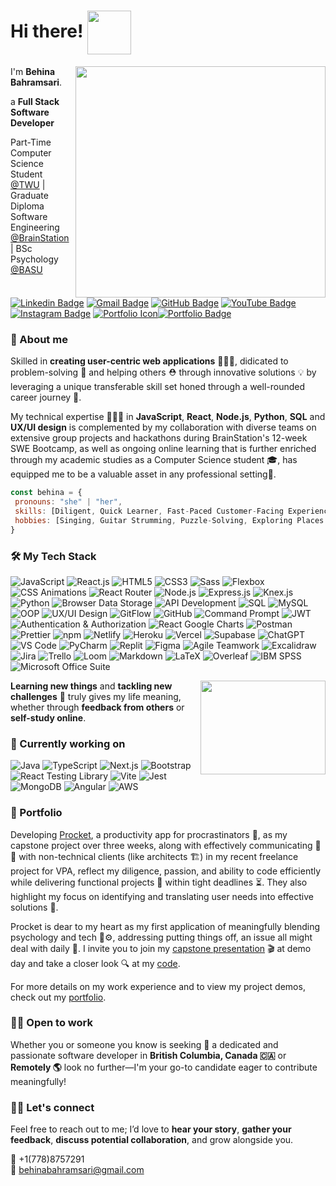 
# Hi there! <img src=https://media.giphy.com/media/v1.Y2lkPTc5MGI3NjExOHExNjlyZnZhZmpnZWw4bWViMzNmNjR4ZnZpbG9zMjJtOWYzam5uaSZlcD12MV9pbnRlcm5hbF9naWZfYnlfaWQmY3Q9Zw/YbXLZ6dymH758xSEbM/giphy.gif width="70" align='center'>
<img src="https://media.giphy.com/media/v1.Y2lkPTc5MGI3NjExMmI3Ym9uaGpwam9wY2F3M3JzN3poN2o0Z3d2cHFyeWMwbWM2NW1nNCZlcD12MV9pbnRlcm5hbF9naWZfYnlfaWQmY3Q9Zw/Nt869TUurakJznLxul/giphy.gif" align='right' width="400" height="370">

I'm **Behina Bahramsari**.

a **Full Stack Software Developer**

Part-Time Computer Science Student [@TWU](https://www.twu.ca/) | Graduate Diploma Software Engineering [@BrainStation](https://brainstation.io/online/software-engineering-bootcamp) | BSc Psychology [@BASU](https://basu.ac.ir/)  

[![Linkedin Badge](https://img.shields.io/badge/-LinkedIn-blue?style=flat-square&logo=Linkedin&logoColor=white&link=https://www.linkedin.com/in/jayraj-roshan/)](https://www.linkedin.com/in/behinabhr/)
[![Gmail Badge](https://img.shields.io/badge/-Gmail-d14836?style=flat-square&logo=gmail&logoColor=white)](mailto:behinabahramsari@gmail.com)
[![GitHub Badge](https://img.shields.io/badge/-GitHub-%23181717?style=flat-square&logo=github)](https://github.com/BehinaBhr)
[![YouTube Badge](https://img.shields.io/badge/-YouTube-%23FF0000?style=flat-square&logo=YouTube&logoColor=white&link=https://youtube.com/playlist?list=PL4jE5I3PT6vHkansW-sgvIFMSqBZbyEEP&si=ByQOvsjZTEM0x7Yi)](https://youtube.com/playlist?list=PL4jE5I3PT6vHkansW-sgvIFMSqBZbyEEP&si=ByQOvsjZTEM0x7Yi)
[![Instagram Badge](https://img.shields.io/badge/-Instagram-e4405f?style=flat-square&logo=Instagram&logoColor=white&link=https://www.instagram.com/roshanjayraj/)](https://www.instagram.com/be_bhr/) 
[![Portfolio Icon](https://img.icons8.com/ios/20/portfolio.png)](https://github.com/BehinaBhr/portfolio)[![Portfolio Badge](https://img.shields.io/badge/Portfolio-%23ffffff?style=flat-square&logoColor=white)](https://behinabhr.github.io/)


### 🔦 About me
Skilled in **creating user-centric web applications** 👩🏻‍💻, didicated to problem-solving 🧩 and helping others ⛑️ through innovative solutions 💡 by leveraging a unique transferable skill set honed through a well-rounded career journey 🧳.

My technical expertise 💁🏻‍♀️ in **JavaScript**, **React**, **Node.js**, **Python**, **SQL** and **UX/UI design** is complemented by my collaboration with diverse teams on extensive group projects and hackathons during BrainStation's 12-week SWE Bootcamp, as well as ongoing online learning that is further enriched through my academic studies as a Computer Science student 🎓, has equipped me to be a valuable asset in any professional setting🥇.

```javascript
const behina = {
 pronouns: "she" | "her",
 skills: [Diligent, Quick Learner, Fast-Paced Customer-Facing Experience, Teamwork, Leadership],
 hobbies: [Singing, Guitar Strumming, Puzzle-Solving, Exploring Places & Flavors]
}
```


### 🛠️ My Tech Stack 
![JavaScript](https://img.shields.io/badge/-JavaScript-%23F7DF1C?style=flat-square&logo=javascript&logoColor=000000&labelColor=%23F7DF1C&color=%23FFCE5A)
![React.js](https://img.shields.io/badge/-React.js-%23282C34?style=flat-square&logo=react)
![HTML5](https://img.shields.io/badge/-HTML5-%23E44D27?style=flat-square&logo=html5&logoColor=ffffff)
![CSS3](https://img.shields.io/badge/-CSS3-%231572B6?style=flat-square&logo=css3)
![Sass](https://img.shields.io/badge/-Sass-%23CC6699?style=flat-square&logo=sass&logoColor=ffffff)
![Flexbox](https://img.shields.io/badge/Flexbox-%238BC500?style=flat-square&logo=css3&logoColor=white)
![CSS Animations](https://img.shields.io/badge/CSS_Animations-%23404d59?style=flat-square&logo=css3&logoColor=white)
![React Router](https://img.shields.io/badge/React_Router-%23FF0000?style=flat-square&logo=react-router&logoColor=black)
![Node.js](https://img.shields.io/badge/Node.js-%23339933?style=flat-square&logo=node.js&logoColor=white)
![Express.js](https://img.shields.io/badge/Express.js-%23404d59?style=flat-square&logo=express)
![Knex.js](https://img.shields.io/badge/Knex.js-%23FF5733?style=flat-square&logo=knex&logoColor=white)
![Python](https://img.shields.io/badge/Python-%233776AB?style=flat-square&logo=python&logoColor=white)
![Browser Data Storage](https://img.shields.io/badge/Browser%20Data%20Storage-%234A90E2?style=flat-square&logo=googlechrome&logoColor=white)
![API Development](https://img.shields.io/badge/API%20Development-%234CAF50?style=flat-square&logo=swagger&logoColor=white)
![SQL](https://img.shields.io/badge/SQL-%234479A1?style=flat-square&logo=postgresql&logoColor=white)
![MySQL](https://img.shields.io/badge/MySQL-%23F29111?style=flat-square&logo=mysql&logoColor=white)
![OOP](https://img.shields.io/badge/OOP-%2344cc11?style=flat-square&logo=python&logoColor=white)
![UX/UI Design](https://img.shields.io/badge/UX%2FUI%20Design-%234A90E2?style=flat-square&logoColor=white)
![GitFlow](https://img.shields.io/badge/GitFlow-%2300AEEF?style=flat-square&logo=git&logoColor=white)
![GitHub](https://img.shields.io/badge/GitHub-%23181717?style=flat-square&logo=github)
![Command Prompt](https://img.shields.io/badge/Command_Prompt-%23217346?style=flat-square&logo=windows%20terminal&logoColor=white)
![JWT](https://img.shields.io/badge/JWT-%234A90E2?style=flat-square&logo=json-web-token&logoColor=white)
![Authentication & Authorization](https://img.shields.io/badge/Authentication%20%26%20Authorization-%23A450D2?style=flat-square&logo=auth0&logoColor=white)
![React Google Charts](https://img.shields.io/badge/React_Google_Charts-%238AB4ED?style=flat-square&logo=google&logoColor=white)
![Postman](https://img.shields.io/badge/Postman-FF6C37?style=flat-square&logo=postman&logoColor=white)
![Prettier](https://img.shields.io/badge/-Prettier-%23F7B93E?style=flat-square&logo=prettier&logoColor=ffffff)
![npm](https://img.shields.io/badge/npm-%23CB3837?style=flat-square&logo=npm&logoColor=white)
![Netlify](https://img.shields.io/badge/-Netlify-%2300C7B7?style=flat-square&logo=netlify&logoColor=ffffff)
![Heroku](https://img.shields.io/badge/Heroku-6762A6?style=flat-square&logo=heroku&logoColor=white)
![Vercel](https://img.shields.io/badge/Vercel-%23FFFFFF?style=flat-square&logo=vercel&logoColor=black)
![Supabase](https://img.shields.io/badge/Supabase-%23000000?style=flat-square&logo=supabase&logoColor=white)
![ChatGPT](https://img.shields.io/badge/ChatGPT-%236EBD9D?style=flat-square&logo=chatbot&logoColor=white)
![VS Code](https://img.shields.io/badge/-VSCode-%23007ACC?style=flat-square&logo=visual-studio-code)
![PyCharm](https://img.shields.io/badge/PyCharm-%23000000?style=flat-square&logo=pycharm&logoColor=white)
![Replit](https://img.shields.io/badge/Replit-%236CADD0?style=flat-square&logo=replit&logoColor=white)
![Figma](https://img.shields.io/badge/Figma-%23F24E1E?style=flat-square&logo=figma&logoColor=white)
![Agile Teamwork](https://img.shields.io/badge/Agile%20Teamwork-%234CAF50?style=flat-square&logo=jira&logoColor=white)
![Excalidraw](https://img.shields.io/badge/Excalidraw-%23000000?style=flat-square&logo=excalidraw)
![Jira](https://img.shields.io/badge/Jira-%230A83DC?style=flat-square&logo=jira)
![Trello](https://img.shields.io/badge/Trello-%236047A0?style=flat-square&logo=trello&logoColor=white)
![Loom](https://img.shields.io/badge/Loom-%23823eb1?style=flat-square&logo=loom&logoColor=white)
![Markdown](https://img.shields.io/badge/Markdown-%23000000?style=flat-square&logo=markdown&logoColor=white)
![LaTeX](https://img.shields.io/badge/LaTeX-%23008080?style=flat-square&logo=latex&logoColor=white)
![Overleaf](https://img.shields.io/badge/Overleaf-%2342A48E?style=flat-square&logo=overleaf&logoColor=white)
![IBM SPSS](https://img.shields.io/badge/IBM_SPSS-%230070BA?style=flat-square&logo=ibm&logoColor=white)
![Microsoft Office Suite](https://img.shields.io/badge/Microsoft%20Office%20Suite-%23E74C3C?style=flat-square&logo=microsoft&logoColor=white)

<img src="https://media.giphy.com/media/v1.Y2lkPTc5MGI3NjExdHN6cjU0NzM0ZWlnYTJlbnh4dWp1c3U3bXhjaHk1ODV1N2xhMDl5YSZlcD12MV9pbnRlcm5hbF9naWZfYnlfaWQmY3Q9Zw/SeacrMeHvQA58QkckE/giphy.gif" align='right' width="200" height="150">

**Learning new things** and **tackling new challenges** 🥊 truly gives my life meaning, whether through **feedback from others** or **self-study online**.

### 🦾 Currently working on 
![Java](https://img.shields.io/badge/Java-%23ED8B00?style=flat-square&logo=openjdk&logoColor=white)
![TypeScript](https://img.shields.io/badge/-TypeScript-007ACC?style=flat-square&logo=typescript&logoColor=ffffff)
![Next.js](https://img.shields.io/badge/-Next.js-%23000000?style=flat-square&logo=nextdotjs&logoColor=ffffff)
![Bootstrap](https://img.shields.io/badge/Bootstrap-%23563D7C?style=flat-square&logo=bootstrap&logoColor=white)
![React Testing Library](https://img.shields.io/badge/React_Testing_Library-%23E33332?style=flat-square&logo=testing-library&logoColor=white)
![Vite](https://img.shields.io/badge/-Vite-646CFF?style=flat-square&logo=vite&logoColor=white)
![Jest](https://img.shields.io/badge/Jest-%23C21325?style=flat-square&logo=jest&logoColor=ffffff)
![MongoDB](https://img.shields.io/badge/MongoDB-%2347A248?style=flat-square&logo=mongodb&logoColor=white)
![Angular](https://img.shields.io/badge/Angular-%23E23237?style=flat-square&logo=angular&logoColor=white)
![AWS](https://img.shields.io/badge/AWS-%23FF9900?style=flat-square&logo=amazonaws&logoColor=white)

### 💼 Portfolio
Developing [Procket](https://procket.vercel.app/), a productivity app for procrastinators 🚀, as my capstone project over three weeks, along with effectively communicating 👥💬 with non-technical clients (like architects 🏗️) in my recent freelance project for VPA, reflect my diligence, passion, and ability to code efficiently while delivering functional projects 🏁 within tight deadlines ⏳. They also highlight my focus on identifying and translating user needs into effective solutions 🎯.

Procket is dear to my heart as my first application of meaningfully blending psychology and tech 🧠⚙️, addressing putting things off, an issue all might deal with daily 🛟. I invite you to join my [capstone presentation](https://youtu.be/Dn2GVzKBy1E?si=G5Tr5oPHLKvbrxz9) 🎬 at demo day and take a closer look 🔍 at my [code](https://github.com/BehinaBhr/behina-bahramsari-procket).

For more details on my work experience and to view my project demos, check out my [portfolio](https://behinabhr.github.io/).


### 🤝🏻 Open to work 
Whether you or someone you know is seeking 👀 a dedicated and passionate software developer in **British Columbia, Canada 🇨🇦** or **Remotely 🌎** look no further—I'm your go-to candidate eager to contribute meaningfully! 



### 🤙🏻 Let's connect
Feel free to reach out to me; I’d love to **hear your story**, **gather your feedback**, **discuss potential collaboration**, and grow alongside you.  

📱 +1(778)8757291  
📧 [behinabahramsari@gmail.com](mailto:behinabahramsari@gmail.com)
